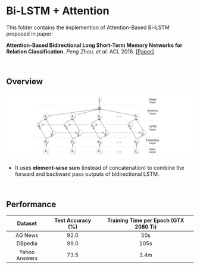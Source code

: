 # Bi-LSTM + Attention

This folder contains the implemention of Attention-Based Bi-LSTM proposed in paper:

**Attention-Based Bidirectional Long Short-Term Memory Networks for Relation Classification.** *Peng Zhou, et al.* ACL 2016. [[Paper]](https://www.aclweb.org/anthology/P16-2034.pdf)

&nbsp;

## Overview

![HAN](../../docs/img/AttBiLSTM.png)

- It uses **element-wise sum** (instead of concatenation) to combine the forward and backward pass outputs of bidirectional LSTM.


&nbsp;

## Performance

|    Dataset    | Test Accuracy (%) | Training Time per Epoch (GTX 2080 Ti) |
| :-----------: | :---------------: | :-----------------------------------: |
|    AG News    |       92.0        |                  50s                  |
|    DBpedia    |       99.0        |                 105s                  |
| Yahoo Answers |       73.5        |                 3.4m                  |

